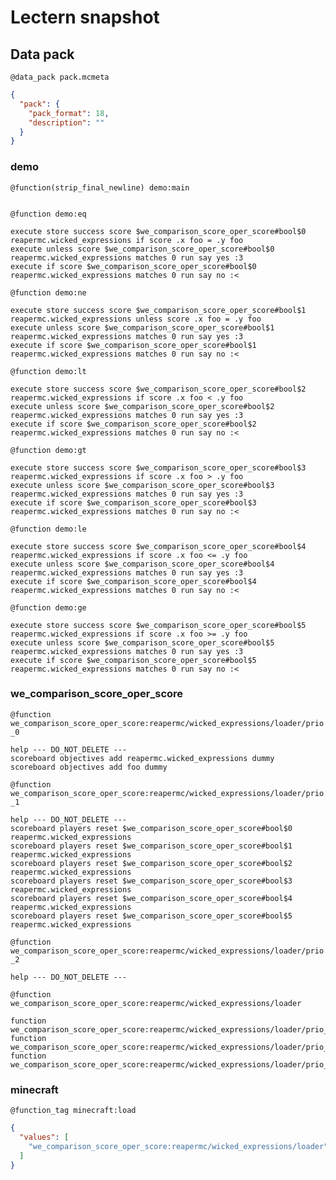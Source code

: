 # Lectern snapshot

## Data pack

`@data_pack pack.mcmeta`

```json
{
  "pack": {
    "pack_format": 18,
    "description": ""
  }
}
```

### demo

`@function(strip_final_newline) demo:main`

```mcfunction

```

`@function demo:eq`

```mcfunction
execute store success score $we_comparison_score_oper_score#bool$0 reapermc.wicked_expressions if score .x foo = .y foo
execute unless score $we_comparison_score_oper_score#bool$0 reapermc.wicked_expressions matches 0 run say yes :3
execute if score $we_comparison_score_oper_score#bool$0 reapermc.wicked_expressions matches 0 run say no :<
```

`@function demo:ne`

```mcfunction
execute store success score $we_comparison_score_oper_score#bool$1 reapermc.wicked_expressions unless score .x foo = .y foo
execute unless score $we_comparison_score_oper_score#bool$1 reapermc.wicked_expressions matches 0 run say yes :3
execute if score $we_comparison_score_oper_score#bool$1 reapermc.wicked_expressions matches 0 run say no :<
```

`@function demo:lt`

```mcfunction
execute store success score $we_comparison_score_oper_score#bool$2 reapermc.wicked_expressions if score .x foo < .y foo
execute unless score $we_comparison_score_oper_score#bool$2 reapermc.wicked_expressions matches 0 run say yes :3
execute if score $we_comparison_score_oper_score#bool$2 reapermc.wicked_expressions matches 0 run say no :<
```

`@function demo:gt`

```mcfunction
execute store success score $we_comparison_score_oper_score#bool$3 reapermc.wicked_expressions if score .x foo > .y foo
execute unless score $we_comparison_score_oper_score#bool$3 reapermc.wicked_expressions matches 0 run say yes :3
execute if score $we_comparison_score_oper_score#bool$3 reapermc.wicked_expressions matches 0 run say no :<
```

`@function demo:le`

```mcfunction
execute store success score $we_comparison_score_oper_score#bool$4 reapermc.wicked_expressions if score .x foo <= .y foo
execute unless score $we_comparison_score_oper_score#bool$4 reapermc.wicked_expressions matches 0 run say yes :3
execute if score $we_comparison_score_oper_score#bool$4 reapermc.wicked_expressions matches 0 run say no :<
```

`@function demo:ge`

```mcfunction
execute store success score $we_comparison_score_oper_score#bool$5 reapermc.wicked_expressions if score .x foo >= .y foo
execute unless score $we_comparison_score_oper_score#bool$5 reapermc.wicked_expressions matches 0 run say yes :3
execute if score $we_comparison_score_oper_score#bool$5 reapermc.wicked_expressions matches 0 run say no :<
```

### we_comparison_score_oper_score

`@function we_comparison_score_oper_score:reapermc/wicked_expressions/loader/prio_0`

```mcfunction
help --- DO_NOT_DELETE ---
scoreboard objectives add reapermc.wicked_expressions dummy
scoreboard objectives add foo dummy
```

`@function we_comparison_score_oper_score:reapermc/wicked_expressions/loader/prio_1`

```mcfunction
help --- DO_NOT_DELETE ---
scoreboard players reset $we_comparison_score_oper_score#bool$0 reapermc.wicked_expressions
scoreboard players reset $we_comparison_score_oper_score#bool$1 reapermc.wicked_expressions
scoreboard players reset $we_comparison_score_oper_score#bool$2 reapermc.wicked_expressions
scoreboard players reset $we_comparison_score_oper_score#bool$3 reapermc.wicked_expressions
scoreboard players reset $we_comparison_score_oper_score#bool$4 reapermc.wicked_expressions
scoreboard players reset $we_comparison_score_oper_score#bool$5 reapermc.wicked_expressions
```

`@function we_comparison_score_oper_score:reapermc/wicked_expressions/loader/prio_2`

```mcfunction
help --- DO_NOT_DELETE ---
```

`@function we_comparison_score_oper_score:reapermc/wicked_expressions/loader`

```mcfunction
function we_comparison_score_oper_score:reapermc/wicked_expressions/loader/prio_0
function we_comparison_score_oper_score:reapermc/wicked_expressions/loader/prio_1
function we_comparison_score_oper_score:reapermc/wicked_expressions/loader/prio_2
```

### minecraft

`@function_tag minecraft:load`

```json
{
  "values": [
    "we_comparison_score_oper_score:reapermc/wicked_expressions/loader"
  ]
}
```

